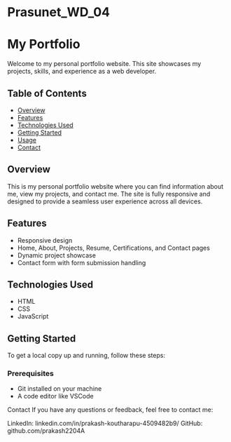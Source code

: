 # Prasunet_WD_04
# My Portfolio

Welcome to my personal portfolio website. This site showcases my projects, skills, and experience as a web developer.

## Table of Contents

- [Overview](#overview)
- [Features](#features)
- [Technologies Used](#technologies-used)
- [Getting Started](#getting-started)
- [Usage](#usage)
- [Contact](#contact)

## Overview

This is my personal portfolio website where you can find information about me, view my projects, and contact me. The site is fully responsive and designed to provide a seamless user experience across all devices.

## Features

- Responsive design
- Home, About, Projects, Resume, Certifications, and Contact pages
- Dynamic project showcase
- Contact form with form submission handling

## Technologies Used

- HTML
- CSS
- JavaScript


## Getting Started

To get a local copy up and running, follow these steps:

### Prerequisites

- Git installed on your machine
- A code editor like VSCode

Contact
If you have any questions or feedback, feel free to contact me:

LinkedIn: linkedin.com/in/prakash-koutharapu-4509482b9/
GitHub: github.com/prakash2204A
